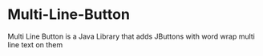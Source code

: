 # Multi-Line-Button
Multi Line Button is a Java Library that adds JButtons with word wrap multi line text on them
